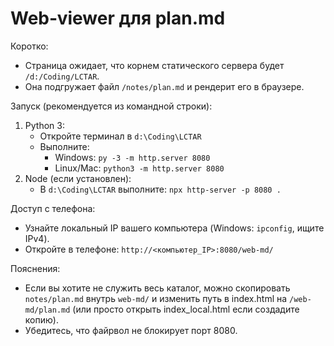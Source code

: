 # Web‑viewer для plan.md

Коротко:
- Страница ожидает, что корнем статического сервера будет `/d:/Coding/LCTAR`.
- Она подгружает файл `/notes/plan.md` и рендерит его в браузере.

Запуск (рекомендуется из командной строки):
1) Python 3:
   - Откройте терминал в `d:\Coding\LCTAR`
   - Выполните:
     - Windows: `py -3 -m http.server 8080`
     - Linux/Mac: `python3 -m http.server 8080`
2) Node (если установлен):
   - В `d:\Coding\LCTAR` выполните: `npx http-server -p 8080 .`

Доступ с телефона:
- Узнайте локальный IP вашего компьютера (Windows: `ipconfig`, ищите IPv4).
- Откройте в телефоне: `http://<компьютер_IP>:8080/web-md/`

Пояснения:
- Если вы хотите не служить весь каталог, можно скопировать `notes/plan.md` внутрь `web-md/` и изменить путь в index.html на `/web-md/plan.md` (или просто открыть index_local.html если создадите копию).
- Убедитесь, что файрвол не блокирует порт 8080.
